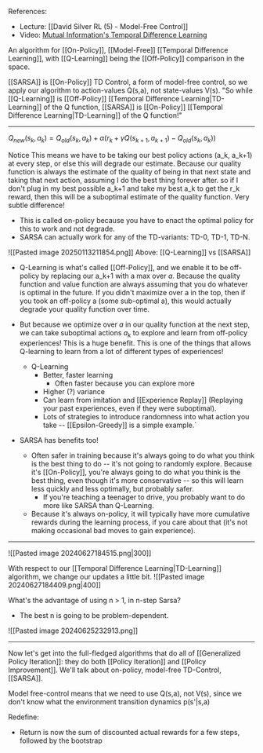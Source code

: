 References:
- Lecture: [[David Silver RL (5) -  Model-Free Control]]
- Video: [Mutual Information's Temporal Difference Learning](https://youtu.be/AJiG3ykOxmY?si=-YiCTdSHpv_e4jta)

An algorithm for [[On-Policy]], [[Model-Free]] [[Temporal Difference Learning]], with [[Q-Learning]] being the [[Off-Policy]] comparison in the space.

[[SARSA]] is [[On-Policy]] TD Control, a form of model-free control, so we apply our algorithm to action-values Q(s,a), not state-values V(s).
"So while [[Q-Learning]] is [[Off-Policy]] [[Temporal Difference Learning|TD-Learning]] of the Q function, [[SARSA]] is [[On-Policy]] [[Temporal Difference Learning|TD-Learning]] of the Q function!"

----

$Q_{new}(s_k,a_k) = Q_{old}(s_k,a_k) + \alpha(r_k + \gamma Q(s_{k+1}, a_{k+1}) - Q_{old}(s_k,a_k))$

Notice 
This means we have to be taking our best policy actions (a_k, a_k+1) at every step, or else this will degrade our estimate. Because our quality function is always the estimate of the quality of being in that next state and taking that next action, assuming I do the best thing forever after. so if I don't plug in my best possible a_k+1 and take my best a_k to get the r_k reward, then this will be a suboptimal estimate of the quality function.
Very subtle difference!
- This is called on-policy because you have to enact the optimal policy for this to work and not degrade.
- SARSA can actually work for any of the TD-variants: TD-0, TD-1, TD-N.

![[Pasted image 20250113211854.png]]
Above: [[Q-Learning]] vs [[SARSA]]
- Q-Learning is what's called [[Off-Policy]], and we enable it to be off-policy by replacing our a_k+1 with a max over $a$. Because the quality function and value function are always assuming that you do whatever is optimal in the future. If you didn't maximize over a in the top, then if you took an off-policy a (some sub-optimal a), this would actually degrade your quality function over time. 
- But because we optimize over $a$ in our quality function at the next step, we can take suboptimal actions $a_k$ to explore and learn from off-policy experiences! This is a huge benefit. This is one of the things that allows Q-learning to learn from a lot of different types of experiences!
	- Q-Learning
		- Better, faster learning
			- Often faster because you can explore more
		- Higher (?) variance
		- Can learn from imitation and [[Experience Replay]] (Replaying your past experiences, even if they were suboptimal).
		- Lots of strategies to introduce randomness into what action you take -- [[Epsilon-Greedy]] is a simple example.`

- SARSA has benefits too!
	- Often safer in training because it's always going to do what you think is the best thing to do -- it's not going to randomly explore. Because it's [[On-Policy]], you're always going to do what you think is the best thing, even though it's more conservative -- so this will learn less quickly and less optimally, but probably safer.
		- If you're teaching a teenager to drive, you probably want to do more like SARSA than Q-Learning.
	- Because it's always on-policy, it will typically have more cumulative rewards during the learning process, if you care about that (it's not making occasional bad moves to gain experience).



----


![[Pasted image 20240627184515.png|300]]

With respect to our [[Temporal Difference Learning|TD-Learning]] algorithm, we change our updates a little bit.
![[Pasted image 20240627184409.png|400]]

What's the advantage of using n > 1, in n-step Sarsa?
- The best n is going to be problem-dependent.


![[Pasted image 20240625232913.png]]

------------
Now let's get into the full-fledged algorithms that do all of [[Generalized Policy Iteration]]: they do both [[Policy Iteration]] and [[Policy Improvement]].
We'll talk about on-policy, model-free TD-Control, [[SARSA]].

Model free-control means that we need to use Q(s,a), not V(s), since we don't know what the environment transition dynamics p(s'|s,a)

Redefine:
- Return is now the sum of discounted actual rewards for a few steps, followed by the bootstrap